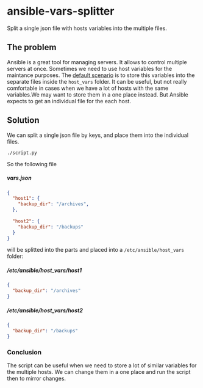 # ansible-vars-splitter
Split a single json file with hosts variables into the multiple files.

## The problem
Ansible is a great tool for managing servers. It allows to control multiple servers at once. Sometimes we need to use host variables for the maintance purposes. The [default scenario](http://docs.ansible.com/ansible/playbooks_variables.html) is to store this variables into the separate files inside the `host_vars` folder. It can be useful, but not really comfortable in cases when we have a lot of hosts with the same variables.We may want to store them in a one place instead. But Ansible expects to get an individual file for the each host.

## Solution
We can split a single json file by keys, and place them into the individual files.

`./script.py`

So the following file
##### vars.json
```json
{
  "host1": {
    "backup_dir": "/archives",
  },
  
  "host2": {
    "backup_dir": "/backups"
  }
}
```

will be splitted into the parts and placed into a `/etc/ansible/host_vars` folder:

##### /etc/ansible/host_vars/host1
```json
{
  "backup_dir": "/archives"
}
```

##### /etc/ansible/host_vars/host2
```json
{
  "backup_dir": "/backups"
}
```

### Conclusion
The script can be useful when we need to store a lot of similar variables for the multiple hosts. We can change them in a one place and run the script then to mirror changes. 
